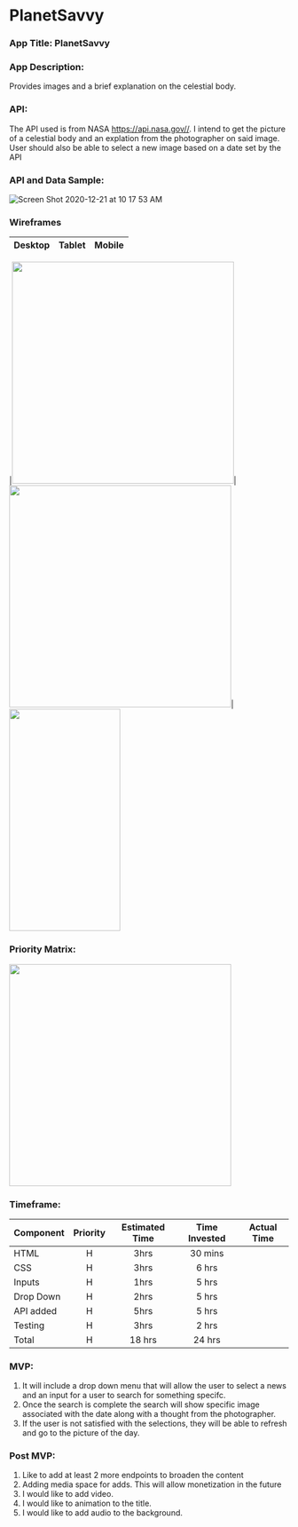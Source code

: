 # PlanetSavvy


### App Title: PlanetSavvy

### App Description:
Provides images and a brief explanation on the celestial body.

### API: 
The API used is from NASA https://api.nasa.gov//. I intend to get the picture of a celestial body and an explation from the photographer on said image. User should also be able to select a new image based on a date set by the API

### API and Data Sample: 
![Screen Shot 2020-12-21 at 10 17 53 AM](https://user-images.githubusercontent.com/22455354/102792128-11470100-4376-11eb-98c8-9f095cf8fba8.png)

### Wireframes


|         Desktop          |            Tablet            |               Mobile            |
| -------------------------| -----------------------------| --------------------------------|

|<img src="https://user-images.githubusercontent.com/22455354/102790153-0ccd1900-4373-11eb-9bd5-ac2209ce4477.png" width="400" height="400">|<img src="https://user-images.githubusercontent.com/22455354/102790414-659cb180-4373-11eb-8401-39e8c7fe628c.png" width="400" height="400">|<img src="https://user-images.githubusercontent.com/22455354/102790422-69303880-4373-11eb-862a-35da9a571446.png" width="200" height="400"> 


### Priority Matrix:

<img src="https://user-images.githubusercontent.com/22455354/102794718-c333fc80-4379-11eb-8a3c-1c8d51663abc.jpg" width="400" height="400">


### Timeframe:

 Component | Priority | Estimated Time | Time Invested | Actual Time |
| --- | :---: |  :---: | :---: | :---: |
| HTML | H | 3hrs| 30 mins | |
| CSS | H | 3hrs| 6 hrs | |
| Inputs | H | 1hrs| 5 hrs | |
| Drop Down | H | 2hrs| 5 hrs | |
| API added | H | 5hrs| 5 hrs | |
| Testing | H | 3hrs| 2 hrs ||
| Total | H |18 hrs| 24 hrs | |
 

### MVP: 
1. It will include a drop down menu that will allow the user to select a news and an input for a user to search for something specifc.
2. Once the search is complete the search will show specific image associated with the date along with a thought from the photographer.
3. If the user is not satisfied with the selections, they will be able to refresh and go to the picture of the day.


### Post MVP: 
1. Like to add at least 2 more endpoints to broaden the content 
2. Adding media space for adds. This will allow monetization in the future
3. I would like to add video.
4. I would like to animation to the title. 
5. I would like to add audio to the background. 
